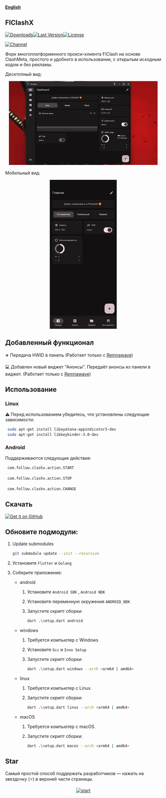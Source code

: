 <div>

[**English**](README_EN.md)

</div>

## FlClashX

[![Downloads](https://img.shields.io/github/downloads/pluralplay/FlClashX/total?style=flat-square&logo=github)](https://github.com/pluralplay/FlClashX/releases/)[![Last Version](https://img.shields.io/github/release/pluralplay/FlClashX/all.svg?style=flat-square)](https://github.com/pluralplay/FlClashX/releases/)[![License](https://img.shields.io/github/license/pluralplay/FlClashX?style=flat-square)](LICENSE)

[![Channel](https://img.shields.io/badge/Telegram-Channel-blue?style=flat-square&logo=telegram)](https://t.me/FlClashX)

Форк многоплатформенного прокси-клиента FlClash на основе ClashMeta, простого и удобного в использовании, с открытым исходным кодом и без рекламы.

Десктопный вид:
<p style="text-align: center;">
    <img alt="desktop" src="snapshots/desktop.gif">
</p>

Мобильный вид:
<p style="text-align: center;">
    <img alt="mobile" src="snapshots/mobile.gif">
</p>

## Добавленный функционал

✈️ Передача HWID в панель (Работает только с <a href="https://github.com/remnawave/panel">Remnawave</a>)

💻 Добавлен новый виджет "Анонсы". Передаёт анонсы из панели в виджет. (Работает только с <a href="https://github.com/remnawave/panel">Remnawave</a>)



## Использование

### Linux

⚠️ Перед использованием убедитесь, что установлены следующие зависимости:

   ```bash
    sudo apt-get install libayatana-appindicator3-dev
    sudo apt-get install libkeybinder-3.0-dev
   ```

### Android

Поддерживаются следующие действия:

   ```bash
    com.follow.clashx.action.START
    
    com.follow.clashx.action.STOP
    
    com.follow.clashx.action.CHANGE
   ```

## Скачать

<a href="https://github.com/pluralplay/FlClashX/releases"><img alt="Get it on GitHub" src="snapshots/get-it-on-github.svg" width="200px"/></a>

## Обновите подмодули:

1. Update submodules
   ```bash
   git submodule update --init --recursive
   ```

2. Установите `Flutter` и `Golang`

3. Соберите приложение:

    - android

        1. Установите  `Android SDK` ,  `Android NDK`

        2. Установите переменную окружения `ANDROID_NDK`

        3. Запустите скрипт сборки:

           ```bash
           dart .\setup.dart android
           ```

    - windows

        1. Требуется компьютер с Windows

        2. Установите   `Gcc` и `Inno Setup`

        3. Запустите скрипт сборки:

           ```bash
           dart .\setup.dart windows --arch <arm64 | amd64>
           ```

    - linux

        1. Требуется компьютер с Linux.

        2. Запустите скрипт сборки:

           ```bash
           dart .\setup.dart linux --arch <arm64 | amd64>
           ```

    - macOS

        1. Требуется компьютер с macOS.

        2. Запустите скрипт сборки:

           ```bash
           dart .\setup.dart macos --arch <arm64 | amd64>
           ```

## Star

Самый простой способ поддержать разработчиков — нажать на звездочку (⭐) в верхней части страницы.

<p style="text-align: center;">
<a href="https://api.star-history.com/svg?repos=pluralplay/FlClashX&Date">
<img alt="start" width=50% src="https://api.star-history.com/svg?repos=pluralplay/FlClashX&Date"/>
</a>
</p>